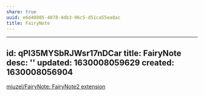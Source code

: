 ```yaml
---
share: true
uuid: e6d40805-4078-4db3-96c5-d51ca55ea8ac
title: FairyNote
---
```

---
id: qPl35MYSbRJWsr17nDCar
title: FairyNote
desc: ''
updated: 1630008059629
created: 1630008056904
---

[miuzel/FairyNote: FairyNote2 extension](https://github.com/miuzel/FairyNote)